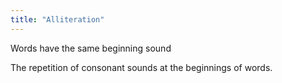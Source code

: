 ```yaml
---
title: "Alliteration"
---
```

Words have the same beginning sound

The repetition of consonant sounds at the beginnings of words.

